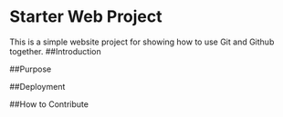# Starter Web Project
This is a simple website project for showing how to use Git and Github together. 
##Introduction

##Purpose

##Deployment

##How to Contribute


